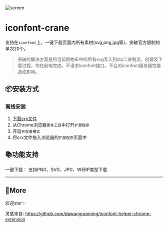 ![screen](https://raw.githubusercontent.com/chaoming56/Img_Hub/master/iconfont-demo/demo.png)

# iconfont-crane

支持在`iconfont`上，一键下载页面内所有素材(svg,png,jpg等)，突破官方限制的单次20个。

> 突破的解决方案是将当前购物车中的所有svg写入到zip二进制流，创建及下载过程，均在前端完成，不请求iconfont接口，不会对iconfont服务器性能造成影响。

## 📦安装方式
### 离线安装
1. [下载crx文件](https://github.com/chaoming56/iconfont-crane-chrome-extension/releases/download/v2.0.0/iconfont_crane.crx)
2. 从Chrome浏览器`更多工具`中打开`扩展程序`
3. 开启`开发者模式`
4. 将crx文件拖入浏览器的`扩展程序`页面中

## 📚功能支持
一键下载：
支持PNG、SVG、JPG、WEBP类型下载

----

## 📝More
欢迎star✨

灵感来自: https://github.com/dawangraoming/iconfont-helper-chrome-extension



